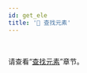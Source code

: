 ```yaml
---
id: get_ele
title: '🚤 查找元素'
---
```


<div class="wwads-cn wwads-horizontal" data-id="317"></div><br/>

请查看“[查找元素](/get_elements/get_ele_intro)”章节。